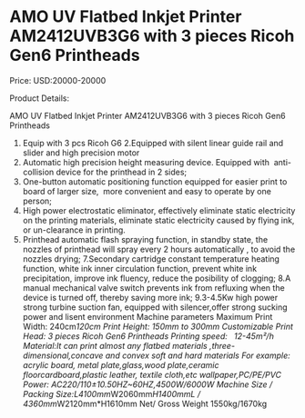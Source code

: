 # AMO UV Flatbed Inkjet Printer AM2412UVB3G6 with 3 pieces Ricoh Gen6 Printheads

Price: USD:20000-20000

Product Details:

AMO UV Flatbed Inkjet Printer AM2412UVB3G6 with 3 pieces Ricoh Gen6 Printheads
1. Equip with 3 pcs Ricoh G6
2.Equipped with silent linear guide rail and slider and high precision motor
3. Automatic high precision height measuring device. Equipped with  anti-collision device for the printhead in 2 sides;
4. One-button automatic positioning function equipped for easier print to  board of larger size,  more convenient and easy to operate by one person;
5. High power electrostatic eliminator, effectively eliminate static electricity on the printing materials, eliminate static electricity caused by flying ink, or un-clearance in printing.
6. Printhead automatic flash spraying function, in standby state, the nozzles of printhead will spray every 2 hours automatically , to avoid the nozzles drying;
7.Secondary cartridge constant temperature heating function, white ink inner circulation function, prevent white ink precipitation, improve ink fluency, reduce the posibility of clogging;
8.A manual mechanical valve switch prevents ink from refluxing when the device is turned off, thereby saving more ink;
9.3-4.5Kw high power strong turbine suction fan, equipped with silencer,offer strong sucking power and lisent environment
Machine parameters
Maximum Print Width:	240cm*120cm
Print Height:	150mm to 300mm Customizable
Print Head: 3 pieces Ricoh Gen6 Printheads
Printing speed:	  12-45m²/h
Material:It can print almost any flatbed materials ,three-dimensional,concave and convex soft and hard materials For example:
acrylic board, metal plate,glass,wood plate,ceramic floorcardboard,plastic leather, textile cloth,etc
wallpaper,PC/PE/PVC
Power:	AC220/110±10.50HZ~60HZ,4500W/6000W
Machine Size / Packing Size:L4100mm*W2060mm*H1400mmL / 4360mm*W2120mm*H1610mm
Net/ Gross Weight	1550kg/1670kg